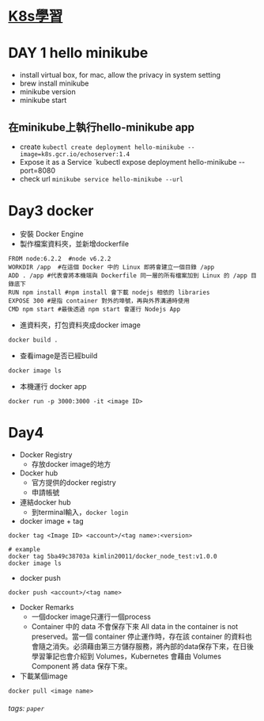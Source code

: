 # [K8s學習](https://ithelp.ithome.com.tw/articles/10192519)

# DAY 1 hello minikube
* install virtual box, for mac, allow the privacy in system setting 
* brew install minikube
* minikube version
* minikube start
## 在minikube上執行hello-minikube app
* create
`kubectl create deployment hello-minikube --image=k8s.gcr.io/echoserver:1.4`
* Expose it as a Service
`kubectl expose deployment hello-minikube --port=8080
* check url
`minikube service hello-minikube --url`

# Day3 docker
* 安裝 Docker Engine 
* 製作檔案資料夾，並新增dockerfile

```dockerfile=
FROM node:6.2.2  #node v6.2.2
WORKDIR /app  #在這個 Docker 中的 Linux 即將會建立一個目錄 /app
ADD . /app #代表會將本機端與 Dockerfile 同一層的所有檔案加到 Linux 的 /app 目錄底下
RUN npm install #npm install 會下載 nodejs 相依的 libraries
EXPOSE 300 #是指 container 對外的埠號，再與外界溝通時使用
CMD npm start #最後透過 npm start 會運行 Nodejs App
```
* 進資料夾，打包資料夾成docker image
```
docker build .
```
* 查看image是否已經build
```
docker image ls
```

* 本機運行 docker app
```
docker run -p 3000:3000 -it <image ID>
```

# Day4
* Docker Registry
    * 存放docker image的地方
* Docker hub
    * 官方提供的docker registry
    * 申請帳號
* 連結docker hub
    *  到terminal輸入，`docker login`
* docker image + tag
```
docker tag <Image ID> <account>/<tag name>:<version>

# example
docker tag 5ba49c38703a kimlin20011/docker_node_test:v1.0.0
docker image ls
```

* docker push
```
docker push <account>/<tag name>
```
*  Docker Remarks
    *  一個docker image只運行一個process
    *  Container 中的 data 不會保存下來 All data in the container is not preserved。當一個 container 停止運作時，存在該 container 的資料也會隨之消失。必須藉由第三方儲存服務，將內部的data保存下來，在日後學習筆記也會介紹到 Volumes，Kubernetes 會藉由 Volumes Component 將 data 保存下來。
*  下載某個image
```
docker pull <image name>
```

###### tags: `paper`
